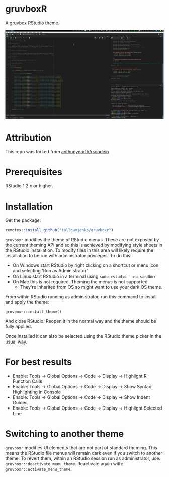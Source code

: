 # gruvboxR

A gruvbox RStudio theme. 

<center>

![](/inst/media/preview.png)

</center>

# Attribution

This repo was forked from  [anthonynorth/rscodeio](https://github.com/anthonynorth/rscodeio)

# Prerequisites

RStudio 1.2.x or higher.

# Installation

Get the package:

```r
remotes::install_github("tallguyjenks/gruvboxr")
```

`gruvboxr` modifies the theme of RStudio menus. These are not exposed by the current theming API and so this is achieved by modifying style sheets in the RStudio installation. To modify files in this area will likely require the installation to be run with administrator privileges. To do this:

* On Windows start RStudio by right clicking on a shortcut or menu icon and selecting 'Run as Administrator'
* On Linux start RStudio in a terminal using `sudo rstudio --no-sandbox`
* On Mac this is not required. Theming the menus is not supported. 
  - They're inherited from OS so might want to use your dark OS theme.

From within RStudio running as administrator, run this command to install and apply the theme: 

```
gruvboxr::install_theme()
```

And close RStudio. Reopen it in the normal way and the theme should be fully applied.

Once installed it can also be selected using the RStudio theme picker in the usual way.

# For best results

- Enable: Tools -> Global Options -> Code -> Display -> Highlight R Function Calls 
- Enable: Tools -> Global Options -> Code -> Display -> Show Syntax Highlighting in Console
- Enable: Tools -> Global Options -> Code -> Display -> Show Indent Guides
- Enable: Tools -> Global Options -> Code -> Display -> Highlight Selected Line

# Switching to another theme

`gruvboxr` modifies UI elements that are not part of standard theming. This means the RStudio file menus will remain dark even if you switch to another theme. To revert them, within an RStudio session run as administrator, use: `gruvboxr::deactivate_menu_theme`. Reactivate again with: `gruvboxr::activate_menu_theme`.
